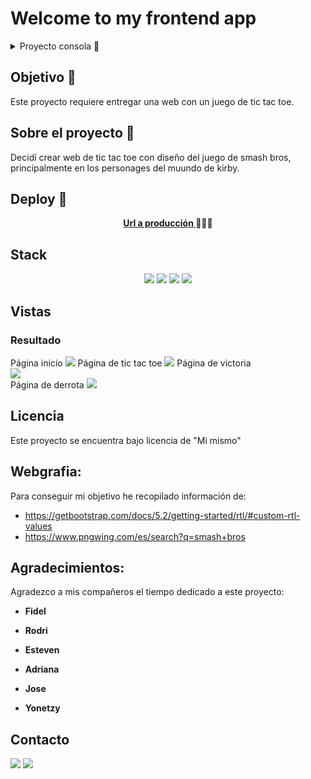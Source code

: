# Welcome to my frontend app

<details>
  <summary>Proyecto consola 📝</summary>
  <ol>
    <li><a href="#objetivo-🎯">Objetivo</a></li>
    <li><a href="#sobre-el-proyecto-🔎">Sobre el proyecto</a></li>
    <li><a href="#deploy-🚀">Deploy</a></li>
    <li><a href="#stack">Stack</a></li>
    <li><a href="#vistas">Vistas</a></li>
    <li><a href="#licencia">Licencia</a></li>
    <li><a href="#webgrafia">Webgrafia</a></li>
    <li><a href="#agradecimientos">Agradecimientos</a></li>
    <li><a href="#contacto">Contacto</a></li>
  </ol>
</details>

## Objetivo 🎯

Este proyecto requiere entregar una web con un juego de tic tac toe.

## Sobre el proyecto 🔎

Decidí crear web de tic tac toe con diseño del juego de smash bros, principalmente en los personages del muundo de kirby.

## Deploy 🚀

<div align="center">
    <a href="https://github.com/ZackFer90/ProyectoTicTacToe"><strong>Url a producción </strong></a>🚀🚀🚀
</div>

## Stack

<div align="center">
<a>
  <img src="https://img.shields.io/badge/javascript-%23323330.svg?style=for-the-badge&logo=javascript&logoColor=%23F7DF1E"/>
</a>
<a>
    <img  src="https://img.shields.io/badge/html5-%23E34F26.svg?style=for-the-badge&logo=html5&logoColor=white"/>
</a>
<a>
    <img  src="https://img.shields.io/badge/css3-%231572B6.svg?style=for-the-badge&logo=css3&logoColor=white"/>
</a>
<a>
    <img  src=https://img.shields.io/badge/bootstrap-%238511FA.svg?style=for-the-badge&logo=bootstrap&logoColor=white"/>
</a>

 </div>

## Vistas

<h3>Resultado</h3>
Página inicio
<img src="imagenes/paginaInicio.PNG">
Página de tic tac toe
<img src="imagenes/cartaOrdenador.PNG">
Página de victoria<br/>
<img src="imagenes/cartaMovil.PNG"><br/>
Página de derrota
<img src="imagenes/contactoOrdenador.PNG">

## Licencia

Este proyecto se encuentra bajo licencia de "Mi mismo"

## Webgrafia:

Para conseguir mi objetivo he recopilado información de:

- https://getbootstrap.com/docs/5.2/getting-started/rtl/#custom-rtl-values
- https://www.pngwing.com/es/search?q=smash+bros

## Agradecimientos:

Agradezco a mis compañeros el tiempo dedicado a este proyecto:

- **Fidel**

- **Rodri**

- **Esteven**

- **Adriana**

- **Jose**

- **Yonetzy**

## Contacto

<a href = "mailto:micorreoelectronico@gmail.com"><img src="https://img.shields.io/badge/Gmail-C6362C?style=for-the-badge&logo=gmail&logoColor=white" target="_blank"></a>
<a href="https://www.linkedin.com/in/linkedinUser/" target="_blank"><img src="https://img.shields.io/badge/-LinkedIn-%230077B5?style=for-the-badge&logo=linkedin&logoColor=white" target="_blank"></a>

</p>
